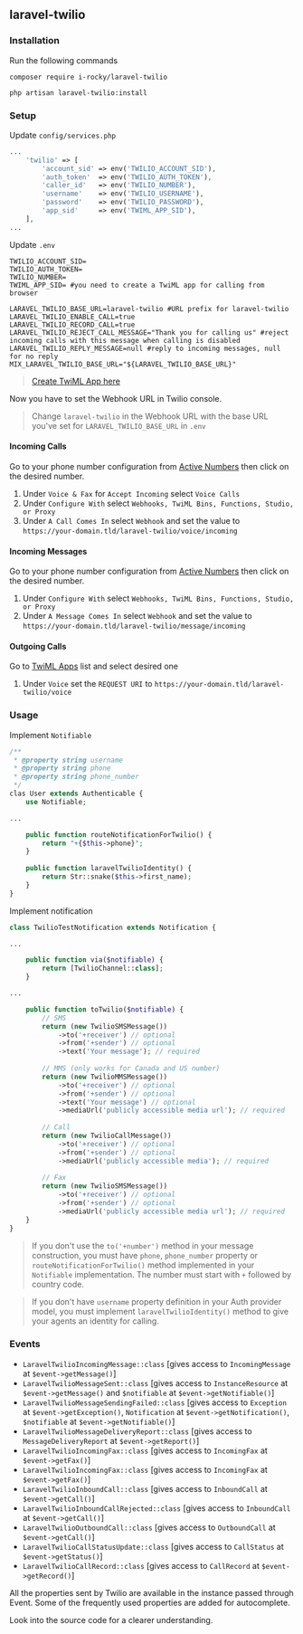 ## laravel-twilio

### Installation

Run the following commands

`composer require i-rocky/laravel-twilio`

`php artisan laravel-twilio:install`

### Setup

Update `config/services.php`
```php
...   
    'twilio' => [
        'account_sid' => env('TWILIO_ACCOUNT_SID'),
        'auth_token'  => env('TWILIO_AUTH_TOKEN'),
        'caller_id'   => env('TWILIO_NUMBER'),
        'username'    => env('TWILIO_USERNAME'),
        'password'    => env('TWILIO_PASSWORD'),
        'app_sid'     => env('TWIML_APP_SID'),
    ],
...
```

Update `.env`
```dotenv
TWILIO_ACCOUNT_SID=
TWILIO_AUTH_TOKEN=
TWILIO_NUMBER=
TWIML_APP_SID= #you need to create a TwiML app for calling from browser

LARAVEL_TWILIO_BASE_URL=laravel-twilio #URL prefix for laravel-twilio 
LARAVEL_TWILIO_ENABLE_CALL=true
LARAVEL_TWILIO_RECORD_CALL=true
LARAVEL_TWILIO_REJECT_CALL_MESSAGE="Thank you for calling us" #reject incoming calls with this message when calling is disabled
LARAVEL_TWILIO_REPLY_MESSAGE=null #reply to incoming messages, null for no reply
MIX_LARAVEL_TWILIO_BASE_URL="${LARAVEL_TWILIO_BASE_URL}"
```

> [Create TwiML App here](https://www.twilio.com/console/phone-numbers/runtime/twiml-apps)

Now you have to set the Webhook URL in Twilio console.

> Change `laravel-twilio` in the Webhook URL with the base URL you've set for `LARAVEL_TWILIO_BASE_URL` in `.env`

#### Incoming Calls
Go to your phone number configuration from [Active Numbers](https://www.twilio.com/console/phone-numbers/incoming) then click on the desired number.

1. Under `Voice & Fax` for `Accept Incoming` select `Voice Calls`
2. Under `Configure With` select `Webhooks, TwiML Bins, Functions, Studio, or Proxy`
3. Under `A Call Comes In` select `Webhook` and set the value to `https://your-domain.tld/laravel-twilio/voice/incoming`

#### Incoming Messages
Go to your phone number configuration from [Active Numbers](https://www.twilio.com/console/phone-numbers/incoming) then click on the desired number.

1. Under `Configure With` select `Webhooks, TwiML Bins, Functions, Studio, or Proxy`
2. Under `A Message Comes In` select `Webhook` and set the value to `https://your-domain.tld/laravel-twilio/message/incoming`

#### Outgoing Calls

Go to [TwiML Apps](https://www.twilio.com/console/phone-numbers/runtime/twiml-apps) list and select desired one

1. Under `Voice` set the `REQUEST URI` to `https://your-domain.tld/laravel-twilio/voice`

### Usage

Implement `Notifiable`
```php
/**
 * @property string username
 * @property string phone
 * @property string phone_number
 */
clas User extends Authenticable {
    use Notifiable;

...

    public function routeNotificationForTwilio() {
        return "+{$this->phone}";
    }
    
    public function laravelTwilioIdentity() {
        return Str::snake($this->first_name);
    }
}
```


Implement notification
```php
class TwilioTestNotification extends Notification {

...

    public function via($notifiable) {
        return [TwilioChannel::class];
    }

...

    public function toTwilio($notifiable) {
        // SMS
        return (new TwilioSMSMessage())
            ->to('+receiver') // optional
            ->from('+sender') // optional
            ->text('Your message'); // required
    
        // MMS (only works for Canada and US number)
        return (new TwilioMMSMessage())
            ->to('+receiver') // optional
            ->from('+sender') // optional
            ->text('Your message') // optional
            ->mediaUrl('publicly accessible media url'); // required
    
        // Call
        return (new TwilioCallMessage())
            ->to('+receiver') // optional
            ->from('+sender') // optional
            ->mediaUrl('publicly accessible media'); // required
    
        // Fax
        return (new TwilioSMSMessage())
            ->to('+receiver') // optional
            ->from('+sender') // optional
            ->mediaUrl('publicly accessible media url'); // required
    }
}
```

> If you don't use the `to('+number')` method in your message construction, you must have `phone`, `phone_number` property or `routeNotificationForTwilio()` method implemented in your `Notifiable` implementation. The number must start with `+` followed by country code.

> If you don't have `username` property definition in your Auth provider model, you must implement `laravelTwilioIdentity()` method to give your agents an identity for calling.

### Events

* `LaravelTwilioIncomingMessage::class` [gives access to `IncomingMessage` at `$event->getMessage()`]
* `LaravelTwilioMessageSent::class` [gives access to `InstanceResource` at `$event->getMessage()` and `$notifiable` at `$event->getNotifiable()`]
* `LaravelTwilioMessageSendingFailed::class` [gives access to `Exception` at `$event->getException()`, `Notification` at `$event->getNotification()`, `$notifiable` at `$event->getNotifiable()`]
* `LaravelTwilioMessageDeliveryReport::class` [gives access to `MessageDeliveryReport` at `$event->getReport()`]
* `LaravelTwilioIncomingFax::class` [gives access to `IncomingFax` at `$event->getFax()`]
* `LaravelTwilioIncomingFax::class` [gives access to `IncomingFax` at `$event->getFax()`]
* `LaravelTwilioInboundCall::class` [gives access to `InboundCall` at `$event->getCall()`]
* `LaravelTwilioInboundCallRejected::class` [gives access to `InboundCall` at `$event->getCall()`]
* `LaravelTwilioOutboundCall::class` [gives access to `OutboundCall` at `$event->getCall()`]
* `LaravelTwilioCallStatusUpdate::class` [gives access to `CallStatus` at `$event->getStatus()`]
* `LaravelTwilioCallRecord::class` [gives access to `CallRecord` at `$event->getRecord()`]

All the properties sent by Twilio are available in the instance passed through Event. Some of the frequently used properties are added for autocomplete.

Look into the source code for a clearer understanding.
